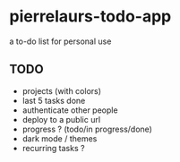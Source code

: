# pierrelaurs-todo-app
a to-do list for personal use

## TODO
* projects (with colors)
* last 5 tasks done
* authenticate other people
* deploy to a public url
* progress ? (todo/in progress/done)
* dark mode / themes
* recurring tasks ?